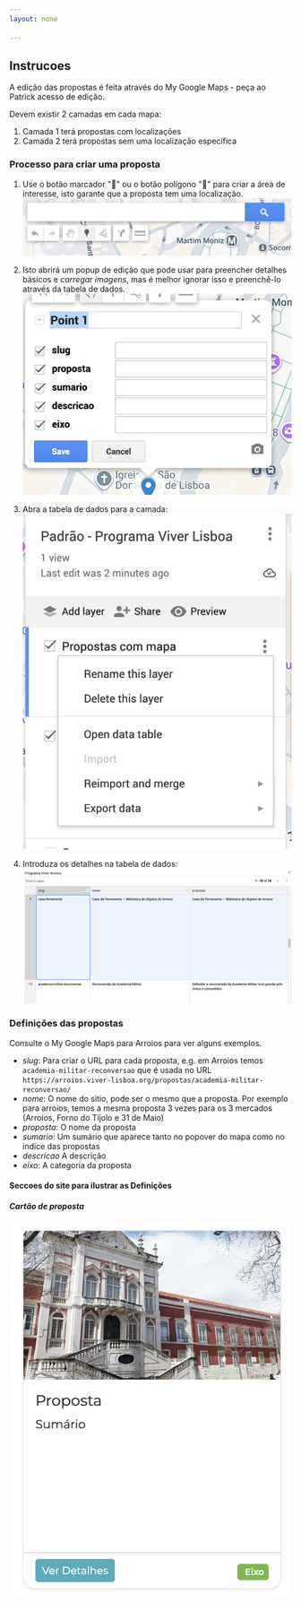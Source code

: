 ```yaml
---
layout: none

---
```

## Instrucoes

A edição das propostas é feita através do My Google Maps - peça ao Patrick acesso de edição.

Devem existir 2 camadas em cada mapa:
1. Camada 1 terá propostas com localizações
2. Camada 2 terá propostas sem uma localização específica


### Processo para criar uma proposta

1. Use o botão marcador "📍" ou o botão polígono "💠" para criar a área de interesse, isto garante que a proposta tem uma localização.
![Toolbar](toolbar.png)

2. Isto abrirá um popup de edição que pode usar para preencher detalhes básicos e *carregar imagens*, mas é melhor ignorar isso e preenchê-lo através da tabela de dados.
![Basic details](basic-details.png)

3. Abra a tabela de dados para a camada:
![Open data table](open-data-table.png)

4. Introduza os detalhes na tabela de dados:
![Data table example](data-table.png)

### Definições das propostas

Consulte o My Google Maps para Arroios para ver alguns exemplos.

- *slug*: Para criar o URL para cada proposta, e.g. em Arroios temos `academia-militar-reconversao` que é usada no URL `https://arroios.viver-lisboa.org/propostas/academia-militar-reconversao/`
- *nome*: O nome do sitio, pode ser o mesmo que a proposta. Por exemplo para arroios, temos a mesma proposta 3 vezes para os 3 mercados (Arroios, Forno do Tijolo e 31 de Maio)
- *proposta*: O nome da proposta
- *sumario*: Um sumário que aparece tanto no popover do mapa como no indice das propostas
- *descricao* A descrição
- *eixo*: A categoria da proposta

#### Seccoes do site para ilustrar as Definições
##### Cartão de proposta

![Cartão de proposta](card.png)

